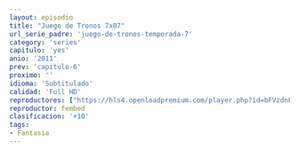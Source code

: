 ```yaml
---
layout: episodio
title: "Juego de Tronos 7x07"
url_serie_padre: 'juego-de-tronos-temporada-7'
category: 'series'
capitulo: 'yes'
anio: '2011'
prev: 'capitulo-6'
proximo: ''
idioma: 'Subtitulado'
calidad: 'Full HD'
reproductores: ["https://hls4.openloadpremium.com/player.php?id=bFVzdnFtbTRVZFI2TjFYc0dKMkJ6c0psTGR4VWRUQnVyUm5HY25aZ2VFSytkTmxCOUdRUzl2RDBoM0tHQkxiYUtWNlY1aFVaL29kbndMenpaeGlxd2c9PQ&sub=https://sub.cuevana2.io/vtt-sub/sub7/Game.Of.Thrones.S07E07.vtt"]
reproductor: fembed
clasificacion: '+10'
tags:
- Fantasia
---
```












